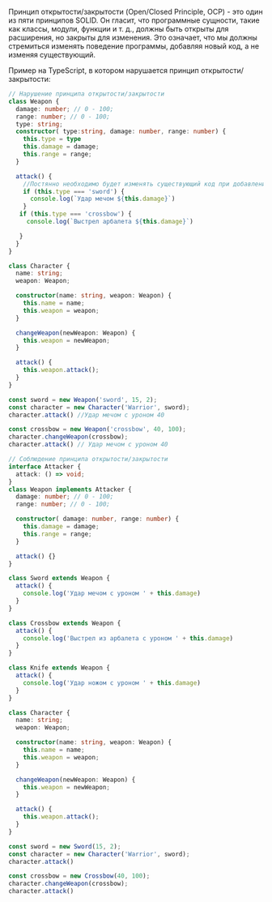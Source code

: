 Принцип открытости/закрытости (Open/Closed Principle, OCP) - это один из пяти принципов SOLID. Он гласит, что
программные сущности, такие как классы, модули, функции и т. д., должны быть открыты для расширения, но закрыты для
изменения. Это означает, что мы должны стремиться изменять поведение программы, добавляя новый код, а не изменяя
существующий.

Пример на TypeScript, в котором нарушается принцип открытости/закрытости:

```typescript
// Нарушение принципа открытости/закрытости
class Weapon {
  damage: number; // 0 - 100;
  range: number; // 0 - 100;
  type: string;
  constructor( type:string, damage: number, range: number) {
    this.type = type
    this.damage = damage;
    this.range = range;
  }

  attack() {
    //Постянно необходимо будет изменять существующий код при добавлении нового типа оружия, что не соответствует принципу OCP
    if (this.type === 'sword') {
      console.log(`Удар мечом ${this.damage}`)
    }
   if (this.type === 'crossbow') {
     console.log(`Выстрел арбалета ${this.damage}`)

   }
  }
}

class Character {
  name: string;
  weapon: Weapon;

  constructor(name: string, weapon: Weapon) {
    this.name = name;
    this.weapon = weapon;
  }

  changeWeapon(newWeapon: Weapon) {
    this.weapon = newWeapon;
  }

  attack() {
    this.weapon.attack();
  }
}

const sword = new Weapon('sword', 15, 2);
const character = new Character('Warrior', sword);
character.attack() //Удар мечом с уроном 40

const crossbow = new Weapon('crossbow', 40, 100);
character.changeWeapon(crossbow);
character.attack() // Удар мечом с уроном 40
```
```typescript
// Соблюдение принципа открытости/закрытости
interface Attacker {
  attack: () => void;
}
class Weapon implements Attacker {
  damage: number; // 0 - 100;
  range: number; // 0 - 100;

  constructor( damage: number, range: number) {
    this.damage = damage;
    this.range = range;
  }

  attack() {}
}

class Sword extends Weapon {
  attack() {
    console.log('Удар мечом с уроном ' + this.damage)
  }
}

class Crossbow extends Weapon {
  attack() {
    console.log('Выстрел из арбалета с уроном ' + this.damage)
  }
}

class Knife extends Weapon {
  attack() {
    console.log('Удар ножом с уроном ' + this.damage)
  }
}

class Character {
  name: string;
  weapon: Weapon;

  constructor(name: string, weapon: Weapon) {
    this.name = name;
    this.weapon = weapon;
  }

  changeWeapon(newWeapon: Weapon) {
    this.weapon = newWeapon;
  }

  attack() {
    this.weapon.attack();
  }
}

const sword = new Sword(15, 2);
const character = new Character('Warrior', sword);
character.attack()

const crossbow = new Crossbow(40, 100);
character.changeWeapon(crossbow);
character.attack()
```
